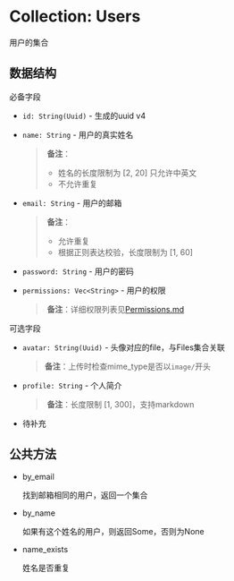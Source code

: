 # Collection: Users

用户的集合

## 数据结构

必备字段

- `id: String(Uuid)` - 生成的uuid v4

- `name: String` - 用户的真实姓名

  > ​	**备注**：
  >
  > - 姓名的长度限制为 [2, 20] 只允许中英文
  > - 不允许重复

- `email: String` - 用户的邮箱

  > ​	**备注**：
  >
  > - 允许重复
  > - 根据正则表达校验，长度限制为 [1, 60]

- `password: String` - 用户的密码

- `permissions: Vec<String>` - 用户的权限

  > ​	**备注**：详细权限列表见[Permissions.md](./Permissions.md)

可选字段

- `avatar: String(Uuid)` - 头像对应的file，与Files集合关联

  > ​	**备注**：上传时检查mime_type是否以`image/`开头

- `profile: String` - 个人简介

  > ​	**备注**：长度限制 [1, 300]，支持markdown

- 待补充

## 公共方法

- by_email

  找到邮箱相同的用户，返回一个集合

- by_name

  如果有这个姓名的用户，则返回Some，否则为None

- name_exists

  姓名是否重复

